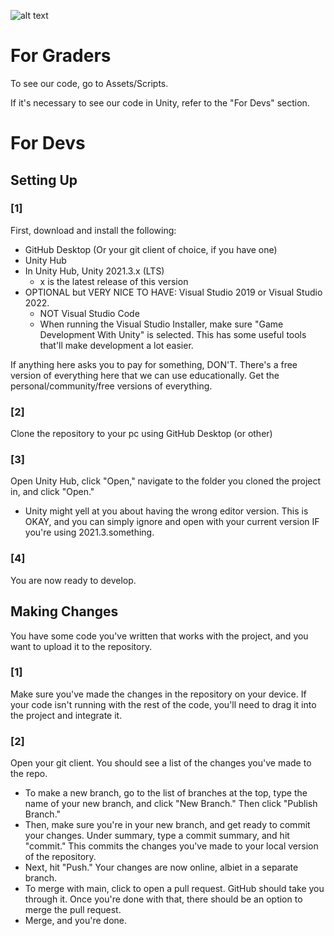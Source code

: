 ![alt text](https://i.imgur.com/EP33lTp.png)

# For Graders

To see our code, go to Assets/Scripts.

If it's necessary to see our code in Unity, refer to the "For Devs" section.

# For Devs

## Setting Up

### [1]
First, download and install the following:
 - GitHub Desktop (Or your git client of choice, if you have one)
 - Unity Hub
 - In Unity Hub, Unity 2021.3.x (LTS)
    - x is the latest release of this version
 - OPTIONAL but VERY NICE TO HAVE: Visual Studio 2019 or Visual Studio 2022.
    - NOT Visual Studio Code
    - When running the Visual Studio Installer, make sure "Game Development With Unity" is selected. This has some useful tools that'll make development a lot easier.
    
If anything here asks you to pay for something, DON'T. There's a free version of everything here that we can use educationally. Get the personal/community/free versions of everything.

### [2]
Clone the repository to your pc using GitHub Desktop (or other)

### [3]
Open Unity Hub, click "Open," navigate to the folder you cloned the project in, and click "Open."
 - Unity might yell at you about having the wrong editor version. This is OKAY, and you can simply ignore and open with your current version IF you're using 2021.3.something.

### [4]
You are now ready to develop.

## Making Changes

You have some code you've written that works with the project, and you want to upload it to the repository. 

### [1]
Make sure you've made the changes in the repository on your device. If your code isn't running with the rest of the code, you'll need to drag it into the project and integrate it.

### [2]
Open your git client. You should see a list of the changes you've made to the repo.
 - To make a new branch, go to the list of branches at the top, type the name of your new branch, and click "New Branch." Then click "Publish Branch."
 - Then, make sure you're in your new branch, and get ready to commit your changes. Under summary, type a commit summary, and hit "commit." This commits the changes you've made to your local version of the repository.
 - Next, hit "Push." Your changes are now online, albiet in a separate branch.
 - To merge with main, click to open a pull request. GitHub should take you through it. Once you're done with that, there should be an option to merge the pull request.
 - Merge, and you're done.
 
